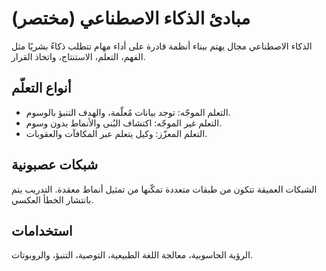 # مبادئ الذكاء الاصطناعي (مختصر)
الذكاء الاصطناعي مجال يهتم ببناء أنظمة قادرة على أداء مهام تتطلب ذكاءً بشريًا مثل الفهم، التعلم، الاستنتاج، واتخاذ القرار.

## أنواع التعلّم
- التعلم الموجّه: توجد بيانات مُعلّمة، والهدف التنبؤ بالوسوم.
- التعلم غير الموجّه: اكتشاف البُنى والأنماط بدون وسوم.
- التعلم المعزّز: وكيل يتعلم عبر المكافآت والعقوبات.

## شبكات عصبونية
الشبكات العميقة تتكون من طبقات متعددة تمكّنها من تمثيل أنماط معقدة. التدريب يتم بانتشار الخطأ العكسي.

## استخدامات
الرؤية الحاسوبية، معالجة اللغة الطبيعية، التوصية، التنبؤ، والروبوتات.
